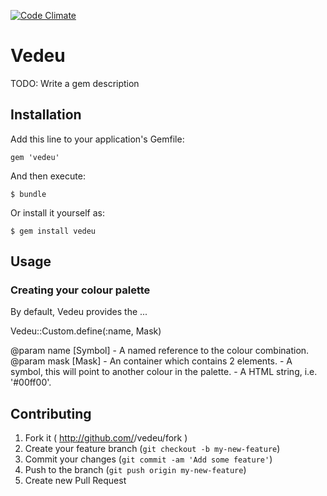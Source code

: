 [![Code Climate](https://codeclimate.com/github/gavinlaking/vedeu.png)](https://codeclimate.com/github/gavinlaking/vedeu)

# Vedeu

TODO: Write a gem description

## Installation

Add this line to your application's Gemfile:

    gem 'vedeu'

And then execute:

    $ bundle

Or install it yourself as:

    $ gem install vedeu

## Usage

### Creating your colour palette

By default, Vedeu provides the ...

Vedeu::Custom.define(:name, Mask)

@param name [Symbol] - A named reference to the colour combination.
@param mask [Mask]   - An container which contains 2 elements.
                       - A symbol, this will point to another colour in the palette.
                       - A HTML string, i.e. '#00ff00'.


## Contributing

1. Fork it ( http://github.com/<my-github-username>/vedeu/fork )
2. Create your feature branch (`git checkout -b my-new-feature`)
3. Commit your changes (`git commit -am 'Add some feature'`)
4. Push to the branch (`git push origin my-new-feature`)
5. Create new Pull Request
